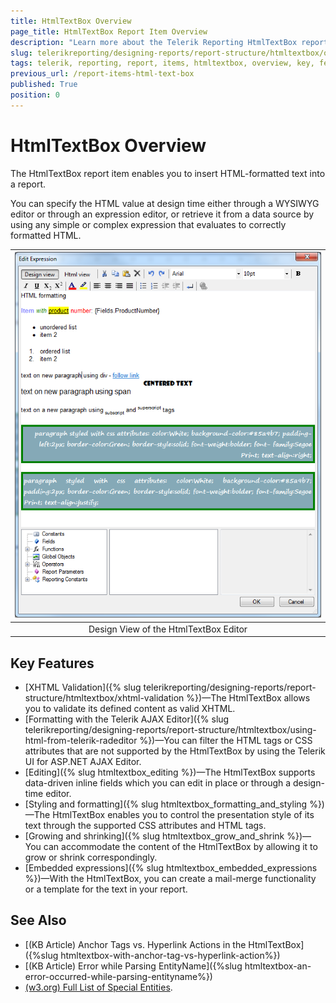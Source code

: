 ```yaml
---
title: HtmlTextBox Overview
page_title: HtmlTextBox Report Item Overview
description: "Learn more about the Telerik Reporting HtmlTextBox report item and its key features covering style through HTML tags and CSS attributes, using embedded expressions, and more."
slug: telerikreporting/designing-reports/report-structure/htmltextbox/overview
tags: telerik, reporting, report, items, htmltextbox, overview, key, features
previous_url: /report-items-html-text-box
published: True
position: 0
---
```


# HtmlTextBox Overview

The HtmlTextBox report item enables you to insert HTML-formatted text into a report. 

You can specify the HTML value at design time either through a WYSIWYG editor or through an expression editor, or retrieve it from a data source by using any simple or complex expression that evaluates to correctly formatted HTML. 

| ![The HtmTextBox Editor Design View](images/HtmlTextBox_DesignView.png) |
|:---:|
| Design View of the HtmlTextBox Editor |

## Key Features 

* [XHTML Validation]({% slug telerikreporting/designing-reports/report-structure/htmltextbox/xhtml-validation %})&mdash;The HtmlTextBox allows you to validate its defined content as valid XHTML.
* [Formatting with the Telerik AJAX Editor]({% slug telerikreporting/designing-reports/report-structure/htmltextbox/using-html-from-telerik-radeditor %})&mdash;You can filter the HTML tags or CSS attributes that are not supported by the HtmlTextBox by using the Telerik UI for ASP.NET AJAX Editor.
* [Editing]({% slug htmltextbox_editing %})&mdash;The HtmlTextBox supports data-driven inline fields which you can edit in place or through a design-time editor.
* [Styling and formatting]({% slug htmltextbox_formatting_and_styling %})&mdash;The HtmlTextBox enables you to control the presentation style of its text through the supported CSS attributes and HTML tags. 
* [Growing and shrinking]({% slug htmltextbox_grow_and_shrink %})&mdash;You can accommodate the content of the HtmlTextBox by allowing it to grow or shrink correspondingly.
* [Embedded expressions]({% slug htmltextbox_embedded_expressions %})&mdash;With the HtmlTextBox, you can create a mail-merge functionality or a template for the text in your report.

## See Also

* [(KB Article) Anchor Tags vs. Hyperlink Actions in the HtmlTextBox]({%slug htmltextbox-with-anchor-tag-vs-hyperlink-action%})
* [(KB Article) Error while Parsing EntityName]({%slug htmltextbox-an-error-occurred-while-parsing-entityname%})
* [(w3.org) Full List of Special Entities](http://www.w3.org/TR/xhtml1/DTD/xhtml-special.ent). 
